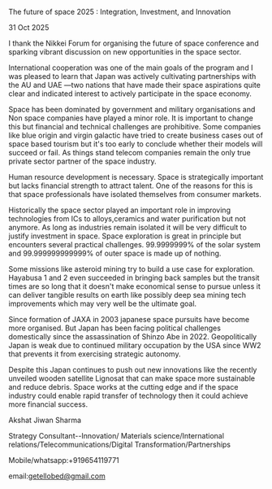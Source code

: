 The future of space 2025 : Integration, Investment, and Innovation

31 Oct 2025

I thank the Nikkei Forum for organising the future of space conference and sparking vibrant discussion on new  opportunities in the space sector. 

International cooperation was one of the main goals of the program and I was pleased to learn that Japan was actively cultivating partnerships with the AU and UAE —two nations that have made their space aspirations quite clear and indicated interest to actively participate in the space economy. 

Space has been dominated by government and military organisations and Non space companies have played a minor role. It is important to change this but financial and technical challenges are prohibitive. 
Some companies like blue origin and virgin galactic have tried to create business cases out of space based tourism but it's too early to conclude whether their models will succeed or fail. As things stand telecom companies remain the only true private sector partner of the space industry. 

Human resource development is necessary. Space is strategically important but lacks financial strength to attract talent. One of the reasons for this is that space professionals have isolated themselves from consumer markets.

 Historically the space sector played an important role in improving technologies from ICs to alloys,ceramics and water purification but not anymore. 
As long as industries remain isolated it will be very difficult to justify investment in space. Space exploration is great in principle but encounters several practical challenges. 99.9999999% of the solar system and 99.999999999999% of outer space is made up of nothing.  

Some missions like asteroid mining try to build a use case for exploration. Hayabusa 1 and 2 even succeeded in bringing back samples but the transit times are so long that it doesn't make economical sense to pursue unless it can deliver tangible results on earth like possibly deep sea mining tech improvements which may very well be the ultimate goal. 

Since formation of JAXA in 2003 japanese space pursuits have become more organised. But Japan has been facing political challenges domestically since the assassination of Shinzo Abe in 2022. Geopolitically Japan is weak due to continued military occupation by the USA since WW2 that prevents it from exercising strategic autonomy.

 Despite this Japan continues to push out new innovations like the recently unveiled wooden satellite Lignosat that can make space more sustainable and reduce debris. 
Space works at the cutting edge and if the space industry could enable rapid transfer of technology then it could achieve more financial success. 

Akshat Jiwan Sharma

Strategy Consultant--Innovation/ Materials science/International relations/Telecommunications/Digital Transformation/Partnerships 

Mobile/whatsapp:+919654119771 

email:getellobed@gmail.com
